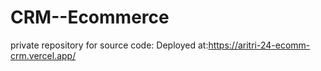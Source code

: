 # CRM--Ecommerce

private repository for source code: 
Deployed at:https://aritri-24-ecomm-crm.vercel.app/ 
